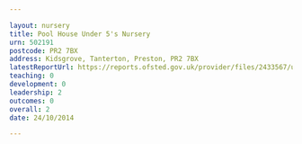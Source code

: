 ```yaml
---

layout: nursery
title: Pool House Under 5's Nursery
urn: 502191
postcode: PR2 7BX
address: Kidsgrove, Tanterton, Preston, PR2 7BX
latestReportUrl: https://reports.ofsted.gov.uk/provider/files/2433567/urn/502191.pdf
teaching: 0
development: 0
leadership: 2
outcomes: 0
overall: 2
date: 24/10/2014

---
```

